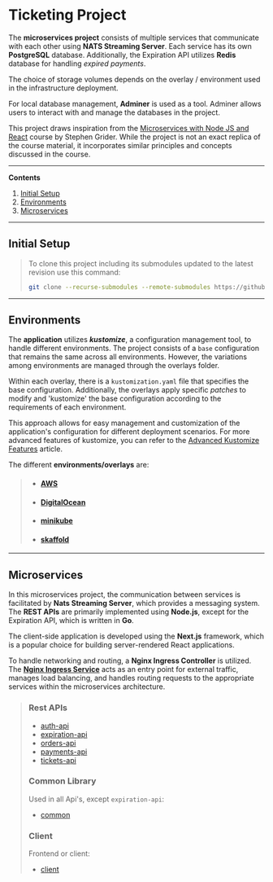 # Ticketing Project

The **microservices project** consists of multiple services that communicate with each other using 
**NATS Streaming Server**.
Each service has its own **PostgreSQL** database. 
Additionally, the Expiration API utilizes **Redis** database for handling _expired payments_.

The choice of storage volumes depends on the overlay / environment used in the infrastructure 
deployment.

For local database management, **Adminer** is used as a tool. Adminer allows users to interact with 
and manage the databases in the project.
 
This project draws inspiration from the  [Microservices with Node JS and React](https://www.udemy.com/course/microservices-with-node-js-and-react/) course by Stephen Grider.
While the project is not an exact replica of the course material, it incorporates similar principles and concepts discussed in the course.

---
**Contents**
1. [Initial Setup](#initial-setup)
2. [Environments](#environments)
3. [Microservices](#microservices)
---
## Initial Setup
> To clone this project including its submodules updated to the latest revision use this command:
>```bash
>git clone --recurse-submodules --remote-submodules https://github.com/jym272/ticketing.git
>```
---
## Environments
The **application** utilizes _**kustomize**_, a configuration management tool, to handle different environments. 
The project consists of a `base` configuration that remains the same across all environments. 
However, the variations among environments are managed through the overlays folder.

Within each overlay, there is a `kustomization.yaml` file that specifies the base configuration. 
Additionally, the overlays apply specific _patches_ to modify and 'kustomize' the base configuration 
according to the requirements of each environment. 

This approach allows for easy management and customization of the application's configuration for 
different deployment scenarios.
For more advanced features of kustomize, you can refer to the 
[Advanced Kustomize Features](https://www.innoq.com/en/blog/advanced-kustomize-features/) article.

The different **environments/overlays** are:
>- #### [AWS](./k8s/overlay/aws/README.md)
>- #### [DigitalOcean](./k8s/overlay/digitalOcean/README.md)
>- #### [minikube](./k8s/overlay/minikube/README.md)
>- #### [skaffold](./k8s/overlay/skaffold/README.md)
---
## Microservices

In this microservices project, the communication between services is facilitated by **Nats 
Streaming Server**, 
which provides a messaging system. The **REST APIs** are primarily implemented using **Node.js**, 
except for the Expiration API, which is written in **Go**.

The client-side application is developed using the **Next.js** framework, which is a popular choice 
for building server-rendered React applications.

To handle networking and routing, a **Nginx Ingress Controller** is utilized. The 
[**Nginx Ingress Service**](./k8s/base/ingress/ingress.yaml) 
acts as an entry point for external traffic, manages load balancing, and handles 
routing requests to the appropriate services within the microservices architecture.
> ### Rest APIs
> - [auth-api](https://github.com/jym272/ticketing-auth)
> - [expiration-api](https://github.com/jym272/ticketing-expiration)
> - [orders-api](https://github.com/jym272/ticketing-orders)
> - [payments-api](https://github.com/jym272/ticketing-payments)
> - [tickets-api](https://github.com/jym272/ticketing-tickets)
> ### Common Library
> Used in all Api's, except `expiration-api`:
> - [common](https://github.com/jym272/ticketing-common)
> ### Client
> Frontend or client:
> - [client](https://github.com/jym272/ticketing-client)